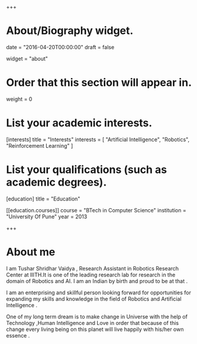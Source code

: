 +++
# About/Biography widget.

date = "2016-04-20T00:00:00"
draft = false

widget = "about"

# Order that this section will appear in.
weight = 0

# List your academic interests.
[interests]
  title = "Interests"
  interests = [
    "Artificial Intelligence",
    "Robotics",
    "Reinforcement Learning"
  ]

# List your qualifications (such as academic degrees).
[education]
  title = "Education"

[[education.courses]]
  course = "BTech in Computer Science"
  institution = "University Of Pune"
  year = 2013

 
+++

# About me

I am Tushar Shridhar Vaidya , Research Assistant in Robotics Research Center at IIITH.It is one of the leading research lab for research in the domain of Robotics and AI. I am an Indian by birth and proud to be at that .

 I am an enterprising and skillful person looking forward for opportunities for expanding my skills and knowledge in the field of Robotics and Artificial Intelligence .

One of my long term dream is to make change in Universe with the help of Technology ,Human Intelligence and Love in order that because of this change every living being on this planet will live happily with his/her own essence . 
